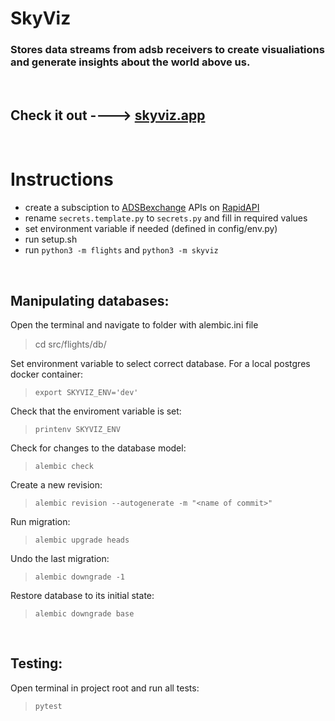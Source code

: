 # SkyViz

### Stores data streams from adsb receivers to create visualiations and generate insights about the world above us.

$~$

## Check it out ----> [skyviz.app](https://skyviz.app)

$~$

# Instructions
- create a subsciption to [ADSBexchange](https://adsbexchange.com/) APIs on [RapidAPI](https://rapidapi.com)
- rename `secrets.template.py` to `secrets.py` and fill in required values
- set environment variable if needed (defined in config/env.py)
- run setup.sh
- run `python3 -m flights` and `python3 -m skyviz`

$~$

## Manipulating databases:

Open the terminal and navigate to folder with alembic.ini file
> cd src/flights/db/

Set environment variable to select correct database. For a local postgres docker container:
> `export SKYVIZ_ENV='dev'`

Check that the enviroment variable is set:
> `printenv SKYVIZ_ENV`

Check for changes to the database model:
> `alembic check`

Create a new revision:
> `alembic revision --autogenerate -m "<name of commit>"`

Run migration:
> `alembic upgrade heads`

Undo the last migration:
> `alembic downgrade -1`

Restore database to its initial state:
> `alembic downgrade base`

$~$

## Testing:
Open terminal in project root and run all tests:
> `pytest`
